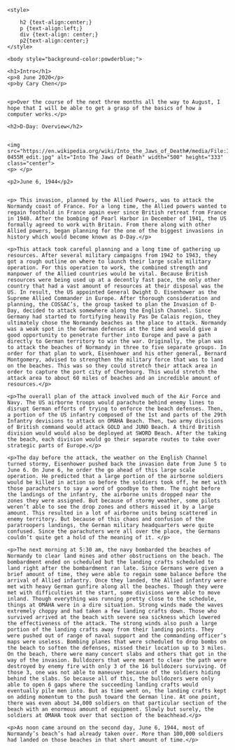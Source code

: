 


<html lang="en">
<head>
  <meta charset="utf-8">

  <title>Cary Chen HTML Website</title>
  <meta name="description" content="The HTML5 Herald">
  <meta name="author" content="SitePoint">

	<style>

		h2 {text-align:center;}
		p {text-align:left;}
		div {text-align: center;}
		p2{text-align:center;}
	</style>

</head>

<body>

	<body style="background-color:powderblue;">

  	<h1>Intro</h1>
	<p>8 June 2020</p>
	<p>by Cary Chen</p>


	<p>Over the course of the next three months all the way to August, I hope that I will be able to get a grasp of the basics of how a computer works.</p>

<!--This Way Must let Repository Public-->
<script>
var audio = new Audio("01-CarryOnWaywardSon.mp3")
audio.play()
</script>


	<h2>D-Day: Overview</h2>
	

	<img src="https://en.wikipedia.org/wiki/Into_the_Jaws_of_Death#/media/File:Into_the_Jaws_of_Death_23-0455M_edit.jpg" alt="Into The Jaws of Death" width="500" height="333" class="center">
	<p> </p>
	
	<p2>June 6, 1944</p2>


	<p> This invasion, planned by the Allied Powers, was to attack the Normandy coast of France. For a long time, the Allied powers wanted to regain foothold in France again ever since British retreat from France in 1940. After the bombing of Pearl Harbor in December of 1941, the US formally agreed to work with Britain. From there along with other Allied powers, began planning for the one of the biggest invasions in history which would become known as D-Day.</p>

	<p>This attack took careful planning and a long time of gathering up resources. After several military campaigns from 1942 to 1943, they got a rough outline on where to launch their large scale military operation. For this operation to work, the combined strength and manpower of the Allied countries would be vital. Because British resources were being used up at a decently fast pace, the only other country that had a vast amount of resources at their disposal was the US. In result, the US appointed General Dwight D. Eisenhower as the Supreme Allied Commander in Europe. After thorough consideration and planning, the COSSAC’s, the group tasked to plan the Invasion of D-Day, decided to attack somewhere along the English Channel. Since Germany had started to fortifying heavily Pas De Calais region, they ultimately chose the Normandy beaches as the place to attack. Normandy was a weak spot in the German defenses at the time and would give a good opportunity to penetrate further into Europe and pave a path directly to German territory to win the war. Originally, the plan was to attack the beaches of Normandy in three to five separate groups. In order for that plan to work, Eisenhower and his other general, Bernard Montgomery, advised to strengthen the military force that was to land on the beaches. This was so they could stretch their attack area in order to capture the port city of Cherbourg. This would stretch the attack area to about 60 miles of beaches and an incredible amount of resources.</p>

	<p>The overall plan of the attack involved much of the Air Force and Navy. The US airborne troops would parachute behind enemy lines to disrupt German efforts of trying to enforce the beach defenses. Then, a portion of the US infantry composed of the 1st and parts of the 29th Infantry devisions to attack on OMAHA Beach. Then, two army divisions of British command would attack GOLD and JUNO Beach. A third British division would would also be deployed at SWORD Beach. After the taking the beach, each division would go their separate routes to take over strategic parts of Europe.</p>

	<p>The day before the attack, the weather on the English Channel turned stormy, Eisenhower pushed back the invasion date from June 5 to June 6. On June 6, he order the go ahead of this large scale operation. He predicted that a large portion of the airborne soldiers would be killed in action so before the soldiers took off, he met with those parachuters to say a word of goodbye to them. The night before the landings of the infantry, the airborne units dropped near the zones they were assigned. But because of stormy weather, some pilots weren’t able to see the drop zones and others missed it by a large amount. This resulted in a lot of airborne units being scattered in enemy territory. But because of this chaos and confusion of the paratroopers landings, the German military headquarters were quite confused. Since the parachuters were all over the place, the Germans couldn’t quite get a hold of the meaning of it. </p>

	<p>The next morning at 5:30 am, the navy bombarded the beaches of Normandy to clear land mines and other obstructions on the beach. The bombardment ended on scheduled but the landing crafts scheduled to land right after the bombardment ran late. Since Germans were given a brief amount of time, they were able to regain some balance before the arrival of Allied infantry. Once they landed, the Allied infantry were met with heavy German gunfire along all the beaches. Though they were met with difficulties at the start, some divisions were able to move inland. Though everything was running pretty close to the schedule, things at OMAHA were in a dire situation. Strong winds made the waves extremely choppy and had taken a few landing crafts down. Those who survived arrived at the beach with severe sea sickness which lowered the effectiveness of the attack. The strong winds also push a large portion of the landing crafts away from their landing points. They were pushed out of range of naval support and the commanding officer’s maps were useless. Bombing planes that were scheduled to drop bombs on the beach to soften the defenses, missed their location up to 3 miles. On the beach, there were many concert slabs and others that got in the way of the invasion. Bulldozers that were meant to clear the path were destroyed by enemy fire with only 3 of the 16 bulldozers surviving. Of those 3, one was not able to maneuver because of the soldiers hiding behind the slabs. So because all of this, the bulldozers were only able to open 6 gaps where the succeeding landing crafts would eventually pile men into. But as time went on, the landing crafts kept on adding momentum to the push toward the German line. At one point, there was even about 34,000 soldiers on that particular section of the beach with an enormous amount of equipment. Slowly but surely, the soldiers at OMAHA took over that section of the beachhead.</p>

	<p>As noon came around on the second day, June 6, 1944, most of Normandy’s beach’s had already taken over. More than 100,000 soldiers had landed on those beaches in that short amount of time.</p>



</body>
</html>

